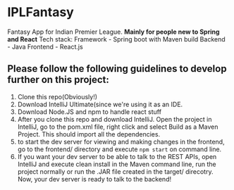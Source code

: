 # IPLFantasy
Fantasy App for Indian Premier League. 
**Mainly for people new to Spring and React**
Tech stack: Framework - Spring boot with Maven build
            Backend - Java
            Frontend - React.js
## Please follow the following guidelines to develop further on this project:
1. Clone this repo(Obviously!)
2. Download IntelliJ Ultimate(since we're using it as an IDE. 
3. Download Node.JS and npm to handle react stuff
4. After you clone this repo and download IntelliJ. Open the project in IntelliJ, go to the pom.xml file, right click and select Build as a Maven Project. This should import all the dependencies. 
5. to start the dev server for viewing and making changes in the frontend, go to the frontend/ directory and execute `npm start` on command line. 
6. If you want your dev server to be able to talk to the REST APIs, open IntelliJ and execute clean install in the Maven command line, run the project normally or run the .JAR file created in the target/ direcotry. Now, your dev server is ready to talk to the backend! 


